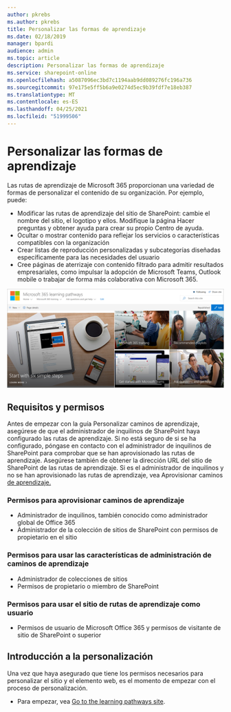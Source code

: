 ```yaml
---
author: pkrebs
ms.author: pkrebs
title: Personalizar las formas de aprendizaje
ms.date: 02/18/2019
manager: bpardi
audience: admin
ms.topic: article
description: Personalizar las formas de aprendizaje
ms.service: sharepoint-online
ms.openlocfilehash: a5087096ec3bd7c1194aab9dd089276fc196a736
ms.sourcegitcommit: 97e175e5ff5b6a9e0274d5ec9b39fdf7e18eb387
ms.translationtype: MT
ms.contentlocale: es-ES
ms.lasthandoff: 04/25/2021
ms.locfileid: "51999506"
---
```

# <a name="customize-learning-pathways"></a>Personalizar las formas de aprendizaje

Las rutas de aprendizaje de Microsoft 365 proporcionan una variedad de formas de personalizar el contenido de su organización. Por ejemplo, puede:  
- Modificar las rutas de aprendizaje del sitio de SharePoint: cambie el nombre del sitio, el logotipo y ellos. Modifique la página Hacer preguntas y obtener ayuda para crear su propio Centro de ayuda. 
- Ocultar o mostrar contenido para reflejar los servicios o características compatibles con la organización 
- Crear listas de reproducción personalizadas y subcategorías diseñadas específicamente para las necesidades del usuario
- Cree páginas de aterrizaje con contenido filtrado para admitir resultados empresariales, como impulsar la adopción de Microsoft Teams, Outlook mobile o trabajar de forma más colaborativa con Microsoft 365.

![Colección de fotos de caminos de aprendizaje generales de Microsoft.](media/cg-introducing.png)

## <a name="requirements-and-permissions"></a>Requisitos y permisos

Antes de empezar con la guía Personalizar caminos de aprendizaje, asegúrese de que el administrador de inquilinos de SharePoint haya configurado las rutas de aprendizaje. Si no está seguro de si se ha configurado, póngase en contacto con el administrador de inquilinos de SharePoint para comprobar que se han aprovisionado las rutas de aprendizaje. Asegúrese también de obtener la dirección URL del sitio de SharePoint de las rutas de aprendizaje. Si es el administrador de inquilinos y no se han aprovisionado las rutas de aprendizaje, vea Aprovisionar caminos [de aprendizaje.](custom_provision.md) 

### <a name="permissions-to-provision-learning-pathways"></a>Permisos para aprovisionar caminos de aprendizaje

- Administrador de inquilinos, también conocido como administrador global de Office 365
- Administrador de la colección de sitios de SharePoint con permisos de propietario en el sitio

### <a name="permissions-to-use-learning-pathways-administration-features"></a>Permisos para usar las características de administración de caminos de aprendizaje

- Administrador de colecciones de sitios
- Permisos de propietario o miembro de SharePoint

### <a name="permissions-to-use-the-learning-pathways-site-as-a-user"></a>Permisos para usar el sitio de rutas de aprendizaje como usuario

- Permisos de usuario de Microsoft Office 365 y permisos de visitante de sitio de SharePoint o superior

## <a name="get-started-with-customization"></a>Introducción a la personalización
Una vez que haya asegurado que tiene los permisos necesarios para personalizar el sitio y el elemento web, es el momento de empezar con el proceso de personalización. 

- Para empezar, vea [Go to the learning pathways site](custom_goto.md).